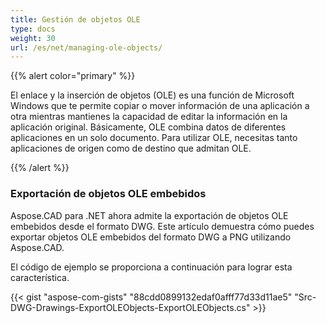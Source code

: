 ```yaml
---
title: Gestión de objetos OLE
type: docs
weight: 30
url: /es/net/managing-ole-objects/
---
```


{{% alert color="primary" %}} 

El enlace y la inserción de objetos (OLE) es una función de Microsoft Windows que te permite copiar o mover información de una aplicación a otra mientras mantienes la capacidad de editar la información en la aplicación original. Básicamente, OLE combina datos de diferentes aplicaciones en un solo documento. Para utilizar OLE, necesitas tanto aplicaciones de origen como de destino que admitan OLE.

{{% /alert %}} 
### **Exportación de objetos OLE embebidos**
Aspose.CAD para .NET ahora admite la exportación de objetos OLE embebidos desde el formato DWG. Este artículo demuestra cómo puedes exportar objetos OLE embebidos del formato DWG a PNG utilizando Aspose.CAD.

El código de ejemplo se proporciona a continuación para lograr esta característica.

{{< gist "aspose-com-gists" "88cdd0899132edaf0afff77d33d11ae5" "Src-DWG-Drawings-ExportOLEObjects-ExportOLEObjects.cs" >}}
